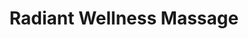 ---
title: "Radiant Wellness Massage"
url: /fredericksburg/radiant-wellness-massage/
shop: Massage
---